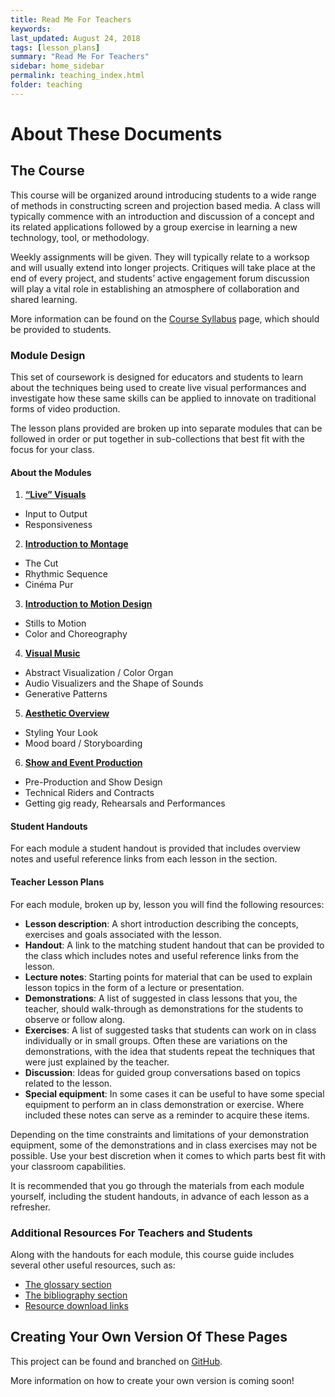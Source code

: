 ```yaml
---
title: Read Me For Teachers
keywords: 
last_updated: August 24, 2018
tags: [lesson_plans]
summary: "Read Me For Teachers"
sidebar: home_sidebar
permalink: teaching_index.html
folder: teaching
---
```


# About These Documents

## The Course

This course will be organized around introducing students to a wide range of methods in constructing screen and projection based media. A class will typically commence with an introduction and discussion of a concept and its related applications followed by a group exercise in learning a new technology, tool, or methodology.

Weekly assignments will be given. They will typically relate to a worksop and will usually extend into longer projects. Critiques will take place at the end of every project, and students’ active engagement forum discussion will play a vital role in establishing an atmosphere of collaboration and shared learning.

More information can be found on the [Course Syllabus](/course_syllabus.html) page, which should be provided to students.

### Module Design

This set of coursework is designed for educators and students to learn about the techniques being used to create live visual performances and investigate how these same skills can be applied to innovate on traditional forms of video production.

The lesson plans provided are broken up into separate modules that can be followed in order or put together in sub-collections that best fit with the focus for your class.

#### About the Modules

1. [**“Live” Visuals**](/teaching_module_1.html)
- Input to Output
- Responsiveness
2. [**Introduction to Montage**](/teaching_module_2.html)
- The Cut
- Rhythmic Sequence
- Cinéma Pur
3. [**Introduction to Motion Design**](/teaching_module_3.html)
- Stills to Motion
- Color and Choreography
4. [**Visual Music**](/teaching_module_4.html)
- Abstract Visualization / Color Organ
- Audio Visualizers and the Shape of Sounds
- Generative Patterns
5. [**Aesthetic Overview**](/teaching_module_5.html)
- Styling Your Look
- Mood board / Storyboarding
6. [**Show and Event Production**](/teaching_module_6.html)
- Pre-Production and Show Design
- Technical Riders and Contracts
- Getting gig ready, Rehearsals and Performances

#### Student Handouts

For each module a student handout is provided that includes overview notes and useful reference links from each lesson in the section.

#### Teacher Lesson Plans

For each module, broken up by, lesson you will find the following resources:
* **Lesson description**: A short introduction describing the concepts, exercises and goals associated with the lesson.
* **Handout**: A link to the matching student handout that can be provided to the class which includes notes and useful reference links from the lesson.
* **Lecture notes**: Starting points for material that can be used to explain lesson topics in the form of a lecture or presentation.
* **Demonstrations**: A list of suggested in class lessons that you, the teacher, should walk-through as demonstrations for the students to observe or follow along.
* **Exercises**: A list of suggested tasks that students can work on in class individually or in small groups. Often these are variations on the demonstrations, with the idea that students repeat the techniques that were just explained by the teacher.
* **Discussion**: Ideas for guided group conversations based on topics related to the lesson.
* **Special equipment**: In some cases it can be useful to have some special equipment to perform an in class demonstration or exercise. Where included these notes can serve as a reminder to acquire these items.

Depending on the time constraints and limitations of your demonstration equipment, some of the demonstrations and in class exercises may not be possible. Use your best discretion when it comes to  which parts best fit with your classroom capabilities.

It is recommended that you go through the materials from each module yourself, including the student handouts, in advance of each lesson as a refresher.

### Additional Resources For Teachers and Students

Along with the handouts for each module, this course guide includes several other useful resources, such as:
* [The glossary section](/ref_glossary.html)
* [The bibliography section](/ref_bibliography.html)
* [Resource download links](/ref_downloads.html)

## Creating Your Own Version Of These Pages

This project can be found and branched on [GitHub](https://github.com/vidvox/vvedu).

More information on how to create your own version is coming soon!